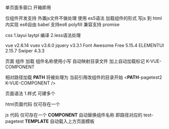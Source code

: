 单页面多窗口 开箱即用

仅组件开发支持 外置js文件不做处理 使用 es5语法
加载组件的形式 写js 到 html内实现 es6自由
babel     支持es6
polyfill  兼容支持 promise

css
1.layui laytpl 编译 
2.less语法处理

vue       v2.6.14
vuex      v3.6.0
jquery    v3.3.1
Font Awesome Free 5.15.4
ELEMENTUI 2.15.7
Swiper    4.3.3

页面 组件 加载
组件名称使用小写 自动映射目录文件 加上自动加载标记 K-VUE-COMPONENT
<test-pagetest K-VUE-COMPONENT />

相对路径加载 __PATH__ 将被处理为 当前引用改组件的目录开始
<__PATH__-pagetest2 K-VUE-COMPONENT />


页面语法
1.样式 可建多个
<style scoped>
// 标签自动替换当前组件名称
.__CSSPRENAME__{
  
}
.test{
  .test2{
    
  }
}
</style>

html页面代码 仅可存在一个
<script type="text/html">
  <div>
    111111
  </div>
</script>

js 代码 仅可存在一个
__COMPONENT__ 自动替换组件名称 即路径对应的 test-pagetest
__TEMPLATE__ 自动载入上方页面模板
<script>
  Vue.component(__COMPONENT__, {
    template:__TEMPLATE__,
    
    inject:['getApp','App'],
    
    methods:{
      F_jumpUrl(){
        console.log(this.getApp(),this)
      }
    }
  })
</script>
